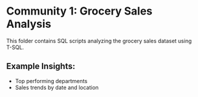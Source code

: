 # Community 1: Grocery Sales Analysis

This folder contains SQL scripts analyzing the grocery sales dataset using T-SQL.

## Example Insights:
- Top performing departments
- Sales trends by date and location
